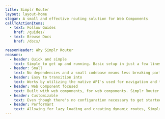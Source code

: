 ```yaml
---
title: Simplr Router
layout: layout-home
slogan: A small and effective routing solution for Web Components
callToActionItems:
  - text: Follow Guides
    href: /guides/
  - text: Browse Docs
    href: /docs/

reasonHeader: Why Simplr Router
reasons:
  - header: Quick and simple
    text: Simple to get up and running. Basic setup in just a few lines of code.
  - header: Small
    text: No dependencies and a small codebase means less breaking parts. <br>0 dependencies means that what you see is what you get.
  - header: Easy to transition into
    text: Works by utilizing the native API's used for navigation and therefore doesn't require any extra steps compared to your every day MPA.
  - header: Web Component focused
    text: Built with web components, for web components. Simplr Router was designed from the get go to be used in web component applications.
  - header: Customizable
    text: Even though there's no configuration necessary to get started, the router ships with a lot of customizability to fit your needs.
  - header: Performant
    text: Allowing for lazy loading and creating dynamic routes, Simplr Router is a great library for projects of all sizes.
---
```


